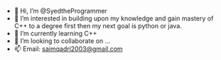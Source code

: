 - 👋 Hi, I’m @SyedtheProgrammer
- 👀 I’m interested in building upon my knowledge and gain mastery of C++ to a degree first then my next goal is python or java. 
- 🌱 I’m currently learning C++
- 💞️ I’m looking to collaborate on ...
- 📫 Email: saimqadri2003@gmail.com

<!---
SyedtheProgrammer/SyedtheProgrammer is a ✨ special ✨ repository because its `README.md` (this file) appears on your GitHub profile.
You can click the Preview link to take a look at your changes.
--->
